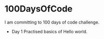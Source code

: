 # 100DaysOfCode
I am committing to 100 days of code challenge.
* Day 1
Practised basics of Hello world.
